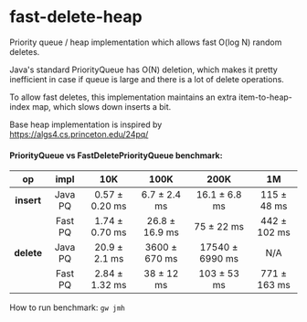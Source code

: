 # fast-delete-heap
Priority queue / heap implementation which allows fast O(log N) random deletes.

Java's standard PriorityQueue has O(N) deletion, which makes it pretty inefficient in case
if queue is large and there is a lot of delete operations.

To allow fast deletes, this implementation maintains an extra item-to-heap-index map, which slows down
inserts a bit.

Base heap implementation is inspired by https://algs4.cs.princeton.edu/24pq/

#### PriorityQueue vs FastDeletePriorityQueue benchmark:

**op**|**impl**|**10K**|**100K**|**200K**|**1M**
:-----:|:-----:|:-----:|:-----:|:-----:|:-----:
**insert**|Java PQ|0.57 ± 0.20 ms|6.7 ± 2.4 ms|16.1 ± 6.8 ms|115 ±  48 ms
&nbsp;|Fast PQ|1.74 ± 0.70 ms|26.8 ± 16.9 ms|75 ± 22 ms|442 ± 102 ms
**delete**|Java PQ|20.9 ± 2.1 ms|3600 ± 670 ms|17540 ± 6990 ms|N/A
&nbsp;|Fast PQ|2.84 ± 1.32 ms|38 ± 12 ms|103 ± 53 ms|771 ± 163  ms

How to run benchmark: `gw jmh`


